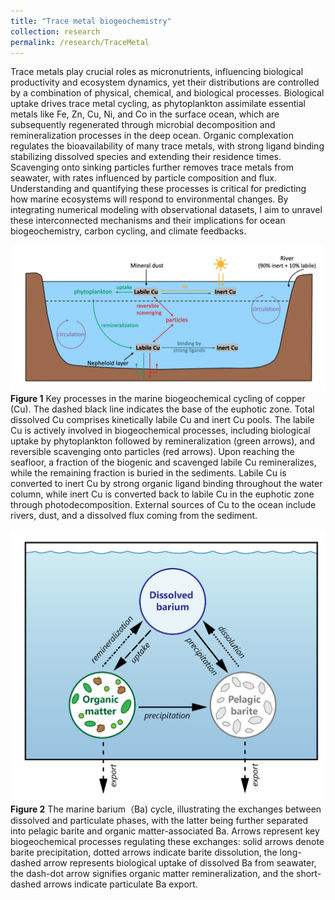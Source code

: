 ```yaml
---
title: "Trace metal biogeochemistry"
collection: research
permalink: /research/TraceMetal
---
```


Trace metals play crucial roles as micronutrients, influencing biological productivity and ecosystem dynamics, yet their distributions are controlled by a combination of physical, chemical, and biological processes. Biological uptake drives trace metal cycling, as phytoplankton assimilate essential metals like Fe, Zn, Cu, Ni, and Co in the surface ocean, which are subsequently regenerated through microbial decomposition and remineralization processes in the deep ocean. Organic complexation regulates the bioavailability of many trace metals, with strong ligand binding stabilizing dissolved species and extending their residence times. Scavenging onto sinking particles further removes trace metals from seawater, with rates influenced by particle composition and flux. Understanding and quantifying these processes is critical for predicting how marine ecosystems will respond to environmental changes. By integrating numerical modeling with observational datasets, I aim to unravel these interconnected mechanisms and their implications for ocean biogeochemistry, carbon cycling, and climate feedbacks.

![Copper cycling](/files/Cu1.jpg)
**Figure 1** Key processes in the marine biogeochemical cycling of copper (Cu). The dashed black line indicates the base of the euphotic zone. Total dissolved Cu comprises kinetically labile Cu and inert Cu pools. The labile Cu is actively involved in biogeochemical processes, including biological uptake by phytoplankton followed by remineralization (green arrows), and reversible scavenging onto particles (red arrows). Upon reaching the seafloor, a fraction of the biogenic and scavenged labile Cu remineralizes, while the remaining fraction is buried in the sediments. Labile Cu is converted to inert Cu by strong organic ligand binding throughout the water column, while inert Cu is converted back to labile Cu in the euphotic zone through photodecomposition. External sources of Cu to the ocean include rivers, dust, and a dissolved flux coming from the sediment.

![Barium cycling](/files/Ba1.jpg)
**Figure 2** The marine barium（Ba) cycle, illustrating the exchanges between dissolved and particulate phases, with the latter being further separated into pelagic barite and organic matter-associated Ba. Arrows represent key biogeochemical processes regulating these exchanges: solid arrows denote barite precipitation, dotted arrows indicate barite dissolution, the long-dashed arrow represents biological uptake of dissolved Ba from seawater, the dash-dot arrow signifies organic matter remineralization, and the short-dashed arrows indicate particulate Ba export.
